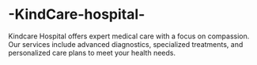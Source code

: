 # -KindCare-hospital-
Kindcare Hospital offers expert medical care with a focus on compassion. Our services include advanced diagnostics, specialized treatments, and personalized care plans to meet your health needs.
